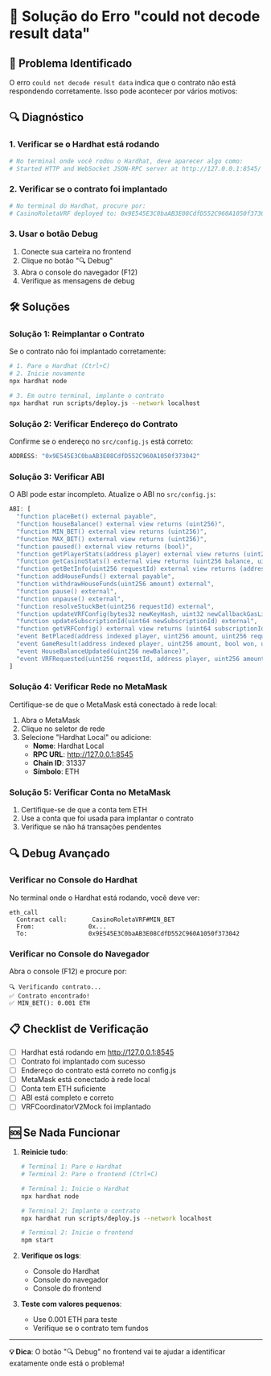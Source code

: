 # 🔧 Solução do Erro "could not decode result data"

## 🚨 Problema Identificado

O erro `could not decode result data` indica que o contrato não está respondendo corretamente. Isso pode acontecer por vários motivos:

## 🔍 Diagnóstico

### 1. **Verificar se o Hardhat está rodando**
```bash
# No terminal onde você rodou o Hardhat, deve aparecer algo como:
# Started HTTP and WebSocket JSON-RPC server at http://127.0.0.1:8545/
```

### 2. **Verificar se o contrato foi implantado**
```bash
# No terminal do Hardhat, procure por:
# CasinoRoletaVRF deployed to: 0x9E545E3C0baAB3E08CdfD552C960A1050f373042
```

### 3. **Usar o botão Debug**
1. Conecte sua carteira no frontend
2. Clique no botão "🔍 Debug"
3. Abra o console do navegador (F12)
4. Verifique as mensagens de debug

## 🛠️ Soluções

### **Solução 1: Reimplantar o Contrato**

Se o contrato não foi implantado corretamente:

```bash
# 1. Pare o Hardhat (Ctrl+C)
# 2. Inicie novamente
npx hardhat node

# 3. Em outro terminal, implante o contrato
npx hardhat run scripts/deploy.js --network localhost
```

### **Solução 2: Verificar Endereço do Contrato**

Confirme se o endereço no `src/config.js` está correto:

```javascript
ADDRESS: "0x9E545E3C0baAB3E08CdfD552C960A1050f373042"
```

### **Solução 3: Verificar ABI**

O ABI pode estar incompleto. Atualize o ABI no `src/config.js`:

```javascript
ABI: [
  "function placeBet() external payable",
  "function houseBalance() external view returns (uint256)",
  "function MIN_BET() external view returns (uint256)",
  "function MAX_BET() external view returns (uint256)",
  "function paused() external view returns (bool)",
  "function getPlayerStats(address player) external view returns (uint256 wins, uint256 losses, uint256 totalGames, uint256 totalBetAmount, uint256 totalWonAmount, uint256 netResult)",
  "function getCasinoStats() external view returns (uint256 balance, uint256 totalBets, uint256 totalPayoutsAmount, uint256 contractBalance, uint256 pendingBets, bool isPaused)",
  "function getBetInfo(uint256 requestId) external view returns (address player, uint256 amount, bool active, uint256 timestamp)",
  "function addHouseFunds() external payable",
  "function withdrawHouseFunds(uint256 amount) external",
  "function pause() external",
  "function unpause() external",
  "function resolveStuckBet(uint256 requestId) external",
  "function updateVRFConfig(bytes32 newKeyHash, uint32 newCallbackGasLimit, uint16 newRequestConfirmations) external",
  "function updateSubscriptionId(uint64 newSubscriptionId) external",
  "function getVRFConfig() external view returns (uint64 subscriptionId, bytes32 keyHashValue, uint32 gasLimit, uint16 confirmations)",
  "event BetPlaced(address indexed player, uint256 amount, uint256 requestId)",
  "event GameResult(address indexed player, uint256 amount, bool won, uint256 rouletteResult, uint256 payout, uint256 requestId)",
  "event HouseBalanceUpdated(uint256 newBalance)",
  "event VRFRequested(uint256 requestId, address player, uint256 amount)"
]
```

### **Solução 4: Verificar Rede no MetaMask**

Certifique-se de que o MetaMask está conectado à rede local:

1. Abra o MetaMask
2. Clique no seletor de rede
3. Selecione "Hardhat Local" ou adicione:
   - **Nome**: Hardhat Local
   - **RPC URL**: http://127.0.0.1:8545
   - **Chain ID**: 31337
   - **Símbolo**: ETH

### **Solução 5: Verificar Conta no MetaMask**

1. Certifique-se de que a conta tem ETH
2. Use a conta que foi usada para implantar o contrato
3. Verifique se não há transações pendentes

## 🔍 Debug Avançado

### **Verificar no Console do Hardhat**

No terminal onde o Hardhat está rodando, você deve ver:

```
eth_call
  Contract call:       CasinoRoletaVRF#MIN_BET
  From:               0x...
  To:                 0x9E545E3C0baAB3E08CdfD552C960A1050f373042
```

### **Verificar no Console do Navegador**

Abra o console (F12) e procure por:

```
🔍 Verificando contrato...
✅ Contrato encontrado!
✅ MIN_BET(): 0.001 ETH
```

## 📋 Checklist de Verificação

- [ ] Hardhat está rodando em http://127.0.0.1:8545
- [ ] Contrato foi implantado com sucesso
- [ ] Endereço do contrato está correto no config.js
- [ ] MetaMask está conectado à rede local
- [ ] Conta tem ETH suficiente
- [ ] ABI está completo e correto
- [ ] VRFCoordinatorV2Mock foi implantado

## 🆘 Se Nada Funcionar

1. **Reinicie tudo**:
   ```bash
   # Terminal 1: Pare o Hardhat
   # Terminal 2: Pare o frontend (Ctrl+C)
   
   # Terminal 1: Inicie o Hardhat
   npx hardhat node
   
   # Terminal 2: Implante o contrato
   npx hardhat run scripts/deploy.js --network localhost
   
   # Terminal 2: Inicie o frontend
   npm start
   ```

2. **Verifique os logs**:
   - Console do Hardhat
   - Console do navegador
   - Console do frontend

3. **Teste com valores pequenos**:
   - Use 0.001 ETH para teste
   - Verifique se o contrato tem fundos

---

**💡 Dica**: O botão "🔍 Debug" no frontend vai te ajudar a identificar exatamente onde está o problema! 